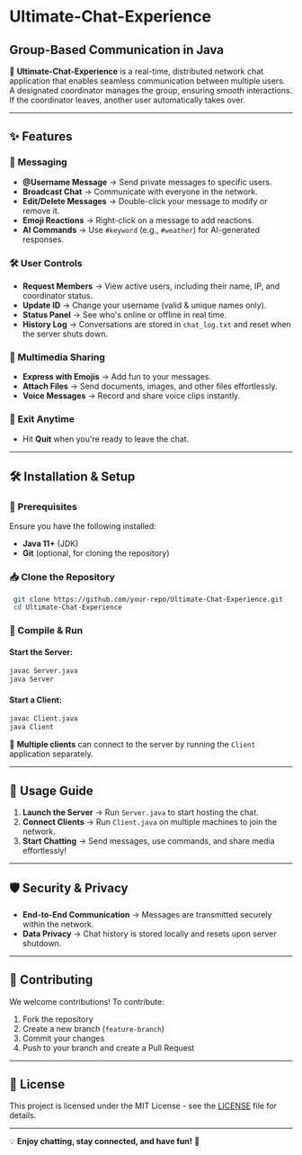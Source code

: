 # Ultimate-Chat-Experience
## Group-Based Communication in Java

🚀 **Ultimate-Chat-Experience** is a real-time, distributed network chat application that enables seamless communication between multiple users. A designated coordinator manages the group, ensuring smooth interactions. If the coordinator leaves, another user automatically takes over.

---

## ✨ Features

### 💬 Messaging
- **@Username Message** → Send private messages to specific users.
- **Broadcast Chat** → Communicate with everyone in the network.
- **Edit/Delete Messages** → Double-click your message to modify or remove it.
- **Emoji Reactions** → Right-click on a message to add reactions.
- **AI Commands** → Use `#keyword` (e.g., `#weather`) for AI-generated responses.

### 🛠 User Controls
- **Request Members** → View active users, including their name, IP, and coordinator status.
- **Update ID** → Change your username (valid & unique names only).
- **Status Panel** → See who's online or offline in real time.
- **History Log** → Conversations are stored in `chat_log.txt` and reset when the server shuts down.

### 📎 Multimedia Sharing
- **Express with Emojis** → Add fun to your messages.
- **Attach Files** → Send documents, images, and other files effortlessly.
- **Voice Messages** → Record and share voice clips instantly.

### 🔴 Exit Anytime
- Hit **Quit** when you're ready to leave the chat.

---

## 🛠 Installation & Setup

### 📌 Prerequisites
Ensure you have the following installed:
- **Java 11+** (JDK)
- **Git** (optional, for cloning the repository)

### 📥 Clone the Repository
```sh
 git clone https://github.com/your-repo/Ultimate-Chat-Experience.git
 cd Ultimate-Chat-Experience
```

### 🔧 Compile & Run
#### Start the Server:
```sh
javac Server.java
java Server
```

#### Start a Client:
```sh
javac Client.java
java Client
```

🔄 **Multiple clients** can connect to the server by running the `Client` application separately.

---

## 🚀 Usage Guide
1. **Launch the Server** → Run `Server.java` to start hosting the chat.
2. **Connect Clients** → Run `Client.java` on multiple machines to join the network.
3. **Start Chatting** → Send messages, use commands, and share media effortlessly!

---

## 🛡 Security & Privacy
- **End-to-End Communication** → Messages are transmitted securely within the network.
- **Data Privacy** → Chat history is stored locally and resets upon server shutdown.

---

## 🤝 Contributing
We welcome contributions! To contribute:
1. Fork the repository
2. Create a new branch (`feature-branch`)
3. Commit your changes
4. Push to your branch and create a Pull Request

---

## 📝 License
This project is licensed under the MIT License - see the [LICENSE](LICENSE) file for details.

---

💡 **Enjoy chatting, stay connected, and have fun!** 🚀
